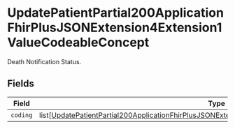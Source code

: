 # UpdatePatientPartial200ApplicationFhirPlusJSONExtension4Extension1ValueCodeableConcept

Death Notification Status.


## Fields

| Field                                                                                                                                                                                                                         | Type                                                                                                                                                                                                                          | Required                                                                                                                                                                                                                      | Description                                                                                                                                                                                                                   |
| ----------------------------------------------------------------------------------------------------------------------------------------------------------------------------------------------------------------------------- | ----------------------------------------------------------------------------------------------------------------------------------------------------------------------------------------------------------------------------- | ----------------------------------------------------------------------------------------------------------------------------------------------------------------------------------------------------------------------------- | ----------------------------------------------------------------------------------------------------------------------------------------------------------------------------------------------------------------------------- |
| `coding`                                                                                                                                                                                                                      | list[[UpdatePatientPartial200ApplicationFhirPlusJSONExtension4Extension1ValueCodeableConceptCoding](../../models/operations/updatepatientpartial200applicationfhirplusjsonextension4extension1valuecodeableconceptcoding.md)] | :heavy_minus_sign:                                                                                                                                                                                                            | N/A                                                                                                                                                                                                                           |